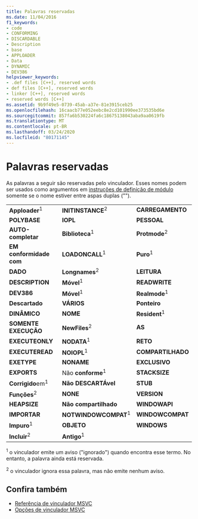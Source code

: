 ```yaml
---
title: Palavras reservadas
ms.date: 11/04/2016
f1_keywords:
- code
- CONFORMING
- DISCARDABLE
- Description
- base
- APPLOADER
- Data
- DYNAMIC
- DEV386
helpviewer_keywords:
- .def files [C++], reserved words
- def files [C++], reserved words
- linker [C++], reserved words
- reserved words [C++]
ms.assetid: 9b9f49e5-0739-45ab-a37e-81e3915ceb25
ms.openlocfilehash: 16caacb77e052eebc8e2cd101990ee373535bd6e
ms.sourcegitcommit: 857fa6b530224fa6c18675138043aba9aa0619fb
ms.translationtype: MT
ms.contentlocale: pt-BR
ms.lasthandoff: 03/24/2020
ms.locfileid: "80171145"
---
```

# <a name="reserved-words"></a>Palavras reservadas

As palavras a seguir são reservadas pelo vinculador. Esses nomes podem ser usados como argumentos em [instruções de definição de módulo](module-definition-dot-def-files.md) somente se o nome estiver entre aspas duplas ("").

||||
|-|-|-|
|**Apploader**<sup>1</sup>|**INITINSTANCE**<sup>2</sup>|**CARREGAMENTO**|
|**POLYBASE**|**IOPL**|**PESSOAL**|
|**AUTO-completar**|**Biblioteca**<sup>1</sup>|**Protmode**<sup>2</sup>|
|**EM conformidade com**|**LOADONCALL**<sup>1</sup>|**Puro**<sup>1</sup>|
|**DADO**|**Longnames**<sup>2</sup>|**LEITURA**|
|**DESCRIPTION**|**Móvel**<sup>1</sup>|**READWRITE**|
|**DEV386**|**Móvel**<sup>1</sup>|**Realmode**<sup>1</sup>|
|**Descartado**|**VÁRIOS**|**Ponteiro**|
|**DINÂMICO**|**NOME**|**Resident**<sup>1</sup>|
|**SOMENTE EXECUÇÃO**|**NewFiles**<sup>2</sup>|**AS**|
|**EXECUTEONLY**|**NODATA**<sup>1</sup>|**RETO**|
|**EXECUTEREAD**|**NOIOPL**<sup>1</sup>|**COMPARTILHADO**|
|**EXETYPE**|**NONAME**|**EXCLUSIVO**|
|**EXPORTS**|Não **conforme**<sup>1</sup>|**STACKSIZE**|
|**Corrigido**em<sup>1</sup>|**Não DESCARTÁvel**|**STUB**|
|**Funções**<sup>2</sup>|**NONE**|**VERSION**|
|**HEAPSIZE**|**Não compartilhado**|**WINDOWAPI**|
|**IMPORTAR**|**NOTWINDOWCOMPAT**<sup>1</sup>|**WINDOWCOMPAT**|
|**Impuro**<sup>1</sup>|**OBJETO**|**WINDOWS**|
|**Incluir**<sup>2</sup>|**Antigo**<sup>1</sup>||

<sup>1</sup> o vinculador emite um aviso ("ignorado") quando encontra esse termo. No entanto, a palavra ainda está reservada.

<sup>2</sup> o vinculador ignora essa palavra, mas não emite nenhum aviso.

## <a name="see-also"></a>Confira também

- [Referência de vinculador MSVC](linking.md)
- [Opções de vinculador MSVC](linker-options.md)
